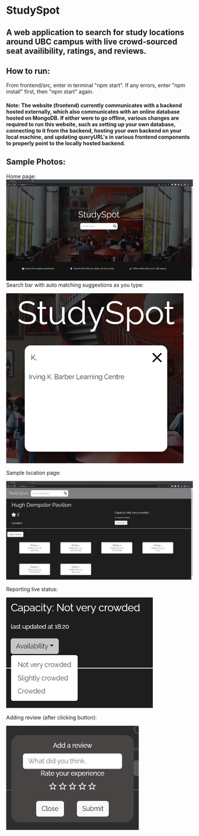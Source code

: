 # StudySpot
## A web application to search for study locations around UBC campus with live crowd-sourced seat availibility, ratings, and reviews.
 

## How to run:
From frontend/src, enter in terminal "npm start". If any errors, enter "npm install" first, then "npm start" again.
#### Note: The website (frontend) currently communicates with a backend hosted externally, which also communicates with an online database hosted on MongoDB. If either were to go offline, various changes are required to run this website, such as setting up your own database, connecting to it from the backend, hosting your own backend on your local machine, and updating queryURL's in various frontend components to properly point to the locally hosted backend.

## Sample Photos:
Home page:
![Screenshot of homepage](/sample_photos/homepage.png)
Search bar with auto matching suggestions as you type:

![Screenshot of searchbar](/sample_photos/searchbar.png)

Sample location page:

![Screenshot of sample location page](/sample_photos/studyspotpage.png)

Reporting live status:

![Screenshot of live status bar](/sample_photos/liveStatusBar.png)

Adding review (after clicking button):

![Screenshot of addReview button](/sample_photos/addReview.png)
